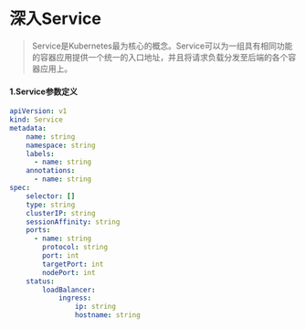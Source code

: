 # 深入Service
>Service是Kubernetes最为核心的概念。Service可以为一组具有相同功能的容器应用提供一个统一的入口地址，并且将请求负载分发至后端的各个容器应用上。

#### 1.Service参数定义

```yaml
apiVersion: v1
kind: Service
metadata:
    name: string
    namespace: string
    labels:
      - name: string
    annotations:
      - name: string
spec:
    selector: []
    type: string
    clusterIP: string
    sessionAffinity: string
    ports:
      - name: string
        protocol: string
        port: int
        targetPort: int
        nodePort: int
    status:
        loadBalancer: 
            ingress:
                ip: string
                hostname: string
```